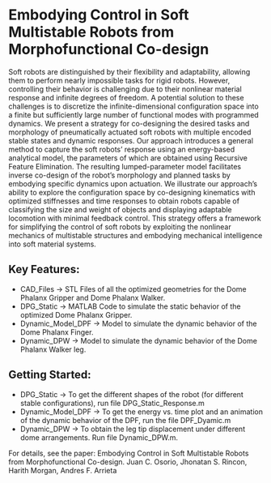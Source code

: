 # Embodying Control in Soft Multistable Robots from Morphofunctional Co-design

Soft robots are distinguished by their flexibility and adaptability, allowing them to perform nearly impossible tasks for rigid robots. However, controlling their behavior is challenging due to their nonlinear material response and infinite degrees of freedom. A potential solution to these challenges is to discretize the infinite-dimensional configuration space into a finite but sufficiently large number of functional modes with programmed dynamics. We present a strategy for co-designing the desired tasks and morphology of pneumatically actuated soft robots with multiple encoded stable states and dynamic responses. Our approach introduces a general method to capture the soft robots’ response using an energy-based analytical model, the parameters of which are obtained using Recursive Feature Elimination. The resulting lumped-parameter model facilitates inverse co-design of the robot’s morphology and planned tasks by embodying specific dynamics upon actuation. We illustrate our approach’s ability to explore the configuration space by co-designing kinematics with optimized stiffnesses and time responses to obtain robots capable of classifying the size and weight of objects and displaying adaptable locomotion with minimal feedback control. This strategy offers a framework for simplifying the control of soft robots by exploiting the nonlinear mechanics of multistable structures and embodying mechanical intelligence into soft material systems.

## Key Features:

+ CAD_Files -> STL Files of all the optimized geometries for the Dome Phalanx Gripper and Dome Phalanx Walker.
+ DPG_Static -> MATLAB Code to simulate the static behavior of the optimized Dome Phalanx Gripper. 
+ Dynamic_Model_DPF ->  Model to simulate the dynamic behavior of the Dome Phalanx Finger.
+ Dynamic_DPW   -> Model to simulate the dynamic behavior of the Dome Phalanx Walker leg.

## Getting Started:
+ DPG_Static -> To get the different shapes of the robot (for different stable configurations), run file DPG_Static_Response.m
+ Dynamic_Model_DPF ->  To get the energy vs. time plot and an animation of the dynamic behavior of the DPF,  run the file DPF_Dyamic.m
+ Dynamic_DPW   -> To obtain the leg tip displacement under different dome arrangements. Run file Dynamic_DPW.m.

For details, see the paper:
Embodying Control in Soft Multistable Robots from Morphofunctional Co-design. Juan C. Osorio, Jhonatan S. Rincon, Harith Morgan, Andres F. Arrieta